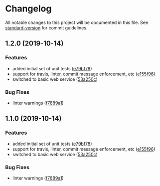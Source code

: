 # Changelog

All notable changes to this project will be documented in this file. See [standard-version](https://github.com/conventional-changelog/standard-version) for commit guidelines.

## 1.2.0 (2019-10-14)


### Features

* added initial set of unit tests ([e79bf78](https://github.com/joelsummerfield/experiment.typescript-service/commit/e79bf7821929984e8c0281f56d11010d20dfbd38))
* support for travis, linter, commit message enforcement, etc ([e155f96](https://github.com/joelsummerfield/experiment.typescript-service/commit/e155f965256c709034241d14252f3753f700a294))
* switched to basic web service ([53a250c](https://github.com/joelsummerfield/experiment.typescript-service/commit/53a250c33bae372a0b479abd5b8b900cf159f858))


### Bug Fixes

* linter warnings ([f7889a1](https://github.com/joelsummerfield/experiment.typescript-service/commit/f7889a1b2ea174d970a4c7ee66c696f7e20659ce))

## 1.1.0 (2019-10-14)


### Features

* added initial set of unit tests ([e79bf78](https://github.com/joelsummerfield/experiment.typescript-service/commit/e79bf7821929984e8c0281f56d11010d20dfbd38))
* support for travis, linter, commit message enforcement, etc ([e155f96](https://github.com/joelsummerfield/experiment.typescript-service/commit/e155f965256c709034241d14252f3753f700a294))
* switched to basic web service ([53a250c](https://github.com/joelsummerfield/experiment.typescript-service/commit/53a250c33bae372a0b479abd5b8b900cf159f858))


### Bug Fixes

* linter warnings ([f7889a1](https://github.com/joelsummerfield/experiment.typescript-service/commit/f7889a1b2ea174d970a4c7ee66c696f7e20659ce))

